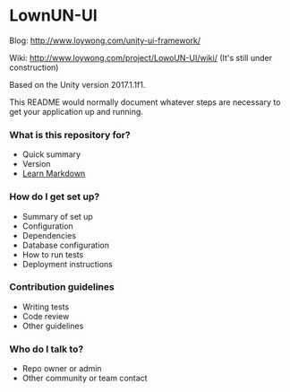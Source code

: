 # LownUN-UI

Blog: http://www.loywong.com/unity-ui-framework/

Wiki: http://www.loywong.com/project/LowoUN-UI/wiki/ (It's still under construction)

Based on the Unity version 2017.1.1f1.

This README would normally document whatever steps are necessary to get your application up and running.

### What is this repository for? ###

* Quick summary
* Version
* [Learn Markdown](https://bitbucket.org/tutorials/markdowndemo)

### How do I get set up? ###

* Summary of set up
* Configuration
* Dependencies
* Database configuration
* How to run tests
* Deployment instructions

### Contribution guidelines ###

* Writing tests
* Code review
* Other guidelines

### Who do I talk to? ###

* Repo owner or admin
* Other community or team contact
